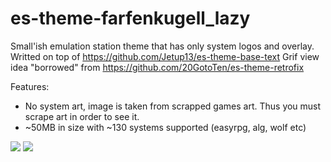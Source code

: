 # es-theme-farfenkugell_lazy
Small'ish emulation station theme that has only system logos and overlay.
Writted on top of https://github.com/Jetup13/es-theme-base-text
Grif view idea "borrowed" from https://github.com/20GotoTen/es-theme-retrofix

Features:
- No system art, image is taken from scrapped games art. Thus you must scrape art in order to see it.
- ~50MB in size with ~130 systems supported (easyrpg, alg, wolf etc)

<img src="https://i.imgur.com/td0u6hO.jpg"></a>
<img src="https://i.imgur.com/5I1P7oE.jpg"></a>
